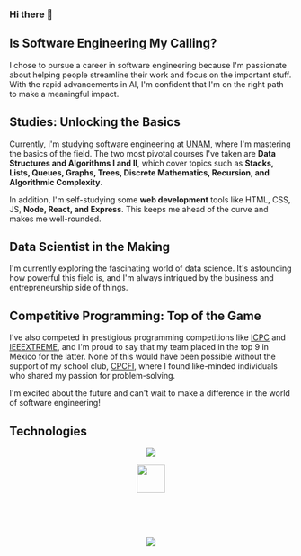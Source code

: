 ### Hi there 👋
## Is Software Engineering My Calling?
I chose to pursue a career in software engineering because I'm passionate about helping people streamline their work and focus on the important stuff. With the rapid advancements in AI, I'm confident that I'm on the right path to make a meaningful impact.

## Studies: Unlocking the Basics
Currently, I'm studying software engineering at <a href="https://www.unam.mx">UNAM</a>, where I'm mastering the basics of the field. The two most pivotal courses I've taken are **Data Structures and Algorithms I and II**, which cover topics such as **Stacks, Lists, Queues, Graphs, Trees, Discrete Mathematics, Recursion, and Algorithmic Complexity**.

In addition, I'm self-studying some **web development** tools like HTML, CSS, JS, **Node, React, and Express**. This keeps me ahead of the curve and makes me well-rounded.

## Data Scientist in the Making
I'm currently exploring the fascinating world of data science. It's astounding how powerful this field is, and I'm always intrigued by the business and entrepreneurship side of things.

## Competitive Programming: Top of the Game
I've also competed in prestigious programming competitions like <a href="https://icpc.global/">ICPC</a> and <a href="https://ieeextreme.org/">IEEEXTREME</a>, and I'm proud to say that my team placed in the top 9 in Mexico for the latter. None of this would have been possible without the support of my school club, <a href="http://www.cpcfi.unam.mx:3000/">CPCFI</a>, where I found like-minded individuals who shared my passion for problem-solving.

I'm excited about the future and can't wait to make a difference in the world of software engineering!

## Technologies
<p align="center">
    <img src="https://skillicons.dev/icons?i=nodejs,githubactions,postgres,docker,next,ts,tailwind,figma&perline=4" />
</p>
<p align="center">
    <img src="https://raw.githubusercontent.com/storybooks/brand/master/icon/icon-storybook-default.png" width="50px">
</p>
</br>
</br>
</br>
<p align="center">
    <img src="https://github-readme-stats.vercel.app/api?username=Eickyair&show_icons=true&theme=merko&hide=stars,prs,issues&show=prs_merged">
</p>
